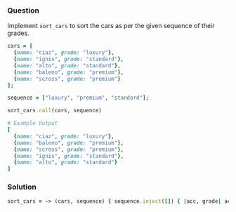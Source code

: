 ### Question

Implement `sort_cars` to sort the cars as per the given sequence of their grades.

```ruby
cars = [
  {name: "ciaz", grade: "luxury"},
  {name: "ignis", grade: "standard"},
  {name: "alto", grade: "standard"},
  {name: "baleno", grade: "premium"},
  {name: "scross", grade: "premium"}
];

sequence = ["luxury", "premium", "standard"];

sort_cars.call(cars, sequence)

# Example Output
[
  {name: "ciaz", grade: "luxury"},
  {name: "baleno", grade: "premium"},
  {name: "scross", grade: "premium"},
  {name: "ignis", grade: "standard"},
  {name: "alto", grade: "standard"}
]
```

### Solution

```ruby
sort_cars = -> (cars, sequence) { sequence.inject([]) { |acc, grade| acc.concat(cars.select{|c| c[:grade] == grade}) } }
```
